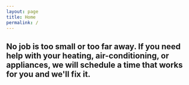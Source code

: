 ```yaml
---
layout: page
title: Home
permalink: /
---
```


<h2 class="lead">No job is too small or too far away. If you need help with your heating, air-conditioning, or appliances, we will schedule a time that works for you and we'll fix it.</h2>